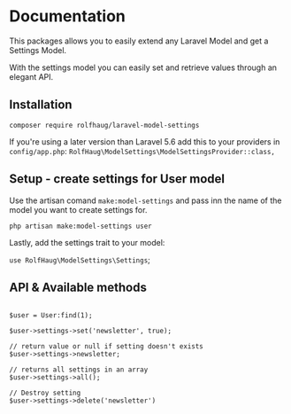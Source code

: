 # Documentation
This packages allows you to easily extend any Laravel Model and get a Settings Model.

With the settings model you can easily set and retrieve values through an elegant API.

## Installation

`composer require rolfhaug/laravel-model-settings`

If you're using a later version than Laravel 5.6 add this to your providers in `config/app.php`:
`RolfHaug\ModelSettings\ModelSettingsProvider::class,`

## Setup - create settings for User model
Use the artisan comand `make:model-settings` and pass inn the name of the model you want to create settings for.

`php artisan make:model-settings user`

Lastly, add the settings trait to your model:

`use RolfHaug\ModelSettings\Settings`;


## API & Available methods

```

$user = User:find(1);

$user->settings->set('newsletter', true);

// return value or null if setting doesn't exists
$user->settings->newsletter;

// returns all settings in an array
$user->settings->all(); 

// Destroy setting
$user->settings->delete('newsletter')


```





